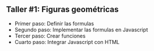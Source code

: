 

## Taller #1: Figuras geométricas
- Primer paso: Definir las formulas
- Segundo paso: Implementar las formulas en Javascript
- Tercer paso: Crear funciones
- Cuarto paso: Integrar Javascript con HTML